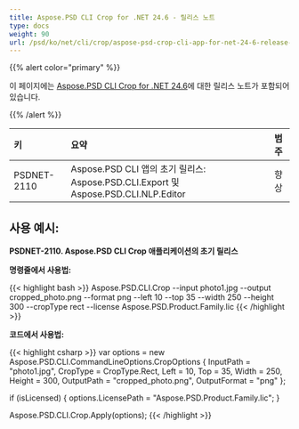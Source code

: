 ```yaml
---
title: Aspose.PSD CLI Crop for .NET 24.6 - 릴리스 노트
type: docs
weight: 90
url: /psd/ko/net/cli/crop/aspose-psd-crop-cli-app-for-net-24-6-release-notes/
---
```


{{% alert color="primary" %}}

이 페이지에는 [Aspose.PSD CLI Crop for .NET 24.6](https://www.nuget.org/packages/Aspose.PSD.CLI.Crop/)에 대한 릴리스 노트가 포함되어 있습니다.

{{% /alert %}}

| **키**     | **요약**                                                                                   | **범주**     |
|:-----------|:------------------------------------------------------------------------------------------|:------------|
| PSDNET-2110 | Aspose.PSD CLI 앱의 초기 릴리스: Aspose.PSD.CLI.Export 및 Aspose.PSD.CLI.NLP.Editor       |  향상      |


## **사용 예시:**

**PSDNET-2110. Aspose.PSD CLI Crop 애플리케이션의 초기 릴리스**

**명령줄에서 사용법:**

{{< highlight bash >}}
Aspose.PSD.CLI.Crop --input photo1.jpg --output cropped_photo.png --format png --left 10 --top 35 --width 250 --height 300 --cropType rect --license Aspose.PSD.Product.Family.lic
{{< /highlight >}}

**코드에서 사용법:**

{{< highlight csharp >}}
var options = new Aspose.PSD.CLI.CommandLineOptions.CropOptions
{
    InputPath = "photo1.jpg",
    CropType = CropType.Rect,
    Left = 10,
    Top = 35,
    Width = 250,
    Height = 300,
    OutputPath = "cropped_photo.png",
    OutputFormat = "png"
};


if (isLicensed)
{
    options.LicensePath = "Aspose.PSD.Product.Family.lic";
}

Aspose.PSD.CLI.Crop.Apply(options);
{{< /highlight >}}

